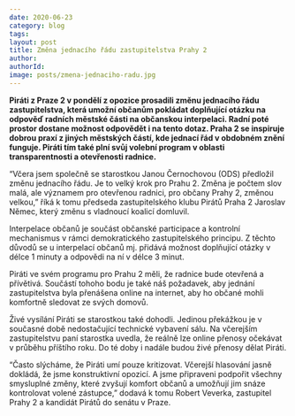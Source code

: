 ```yaml
---
date: 2020-06-23
category: blog
tags:  
layout: post
title: Změna jednacího řádu zastupitelstva Prahy 2
author: 
authorId:  
image: posts/zmena-jednaciho-radu.jpg
---
```


<b>Piráti z Praze 2 v pondělí z opozice prosadili změnu jednacího řádu zastupitelstva, která umožní občanům pokládat doplňující otázku na odpověď radních městské části na občanskou interpelaci. Radní poté prostor dostane možnost odpovědět i na tento dotaz. Praha 2 se inspiruje dobrou praxí z jiných městských částí, kde jednací řád v obdobném znění funguje. Piráti tím také plní svůj volební program v oblasti transparentnosti a otevřenosti radnice.</b>

“Včera jsem společně se starostkou Janou Černochovou (ODS) předložil změnu jednacího řádu. Je to velký krok pro Prahu 2. Změna je počtem slov malá, ale významem pro otevřenou radnici, pro občany Prahy 2, změnou velkou,” říká k tomu předseda zastupitelského klubu Pirátů Praha 2 Jaroslav Němec, který změnu s vladnoucí koalicí domluvil.

Interpelace občanů je součást občanské participace a kontrolní mechanismus v rámci demokratického zastupitelského principu. Z těchto důvodů se u interpelací občanů mj. přidává možnost doplňující otázky v délce 1 minuty a odpovědi na ní v délce 3 minut. 

Piráti ve svém programu pro Prahu 2 měli, že radnice bude otevřená a přívětivá. Součástí tohoho bodu je také náš požadavek, aby jednání zastupitelstva byla přenášena online na internet, aby ho občané mohli komfortně sledovat ze svých domovů.

Živé vysílání Piráti se starostkou také dohodli. Jedinou překážkou je v současné době nedostačující technické vybavení sálu. Na včerejším zastupitelstvu paní starostka uvedla, že reálně lze online přenosy očekávat v průběhu příštího roku. Do té doby i nadále budou živé přenosy dělat Piráti.

“Často slýcháme, že Piráti umí pouze kritizovat. Včerejší hlasování jasně dokládá, že jsme konstruktivní opozicí. A jsme připraveni podpořit všechny smysluplné změny, které zvyšují komfort občanů a umožňují jim snáze kontrolovat volené zástupce,” dodavá k tomu Robert Veverka, zastupitel Prahy 2 a kandidát Pirátů do senátu v Praze.
